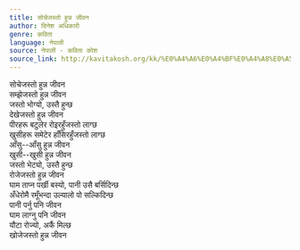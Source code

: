 ```yaml
---
title: सोचेजस्तो हुन्न जीवन
author: दिनेश अधिकारी
genre: कविता
language: नेपाली
source: नेपाली - कविता कोश
source_link: http://kavitakosh.org/kk/%E0%A4%A6%E0%A4%BF%E0%A4%A8%E0%A5%87%E0%A4%B6_%E0%A4%85%E0%A4%A7%E0%A4%BF%E0%A4%95%E0%A4%BE%E0%A4%B0%E0%A5%80
---
```


सोचेजस्तो हुन्न जीवन  
सम्झेजस्तो हुन्न जीवन  
जस्तो भोग्यो, उस्तै हुन्छ  
देखेजस्तो हुन्न जीवन  
पीरहरू बटुलेर रोइरहुँजस्तो लाग्छ  
खुसीहरू समेटेर हाँसिरहुँजस्तो लाग्छ  
आँसु--आँसु हुन्न जीवन  
खुसी--खुसी हुन्न जीवन  
जस्तो भेट्यो, उस्तै हुन्छ  
रोजेजस्तो हुन्न जीवन  
घाम ताप्न पर्खी बस्यो, पानी उसै बर्सिदिन्छ  
अँधेरोमै रमूँभन्दा उल्यालो पो सल्किदिन्छ  
पानी पर्नु पनि जीवन  
घाम लाग्नु पनि जीवन  
यौटा रोज्यो, अर्कै मिल्छ  
खोजेजस्तो हुन्न जीवन
